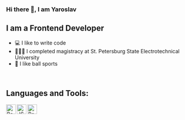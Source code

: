 ### Hi there 👋, I am Yaroslav

## I am a Frontend Developer 
- 💻 I like to write code
- 👨🏻‍🎓 I completed magistracy at St. Petersburg State Electrotechnical University
- 🏀 I like ball sports

<br/>

## Languages and Tools:

<img align="left" alt="React" width="26px" src="https://upload.wikimedia.org/wikipedia/commons/thumb/a/a7/React-icon.svg/1200px-React-icon.svg.png"/>
<img align="left" alt="JS" width="26px" src="https://encrypted-tbn0.gstatic.com/images?q=tbn:ANd9GcTzGFs8gQ-9pT-s5CBqoae0Dk7dywzPjI_Sn06n6xI5j-6Oo_1QtqLP_pd8r23NCLQYgLI&usqp=CAU"/>
<img align="left" alt="Redux" width="26px" src="https://cdn-images-1.medium.com/max/1600/1*Vo5RDpNkOsfDn8sx06mthA.png"/>

<!--
**papa-rimskiy/papa-rimskiy** is a ✨ _special_ ✨ repository because its `README.md` (this file) appears on your GitHub profile.

Here are some ideas to get you started:

- 🔭 I’m currently working on ...
- 🌱 I’m currently learning ...
- 👯 I’m looking to collaborate on ...
- 🤔 I’m looking for help with ...
- 💬 Ask me about ...
- 📫 How to reach me: ...
- 😄 Pronouns: ...
- ⚡ Fun fact: ...
-->
